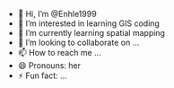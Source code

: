 - 👋 Hi, I’m @Enhle1999
- 👀 I’m interested in learning GIS coding
- 🌱 I’m currently learning spatial mapping
- 💞️ I’m looking to collaborate on ...
- 📫 How to reach me ...
- 😄 Pronouns: her
- ⚡ Fun fact: ...

<!---
Enhle1999/Enhle1999 is a ✨ special ✨ repository because its `README.md` (this file) appears on your GitHub profile.
You can click the Preview link to take a look at your changes.
--->
